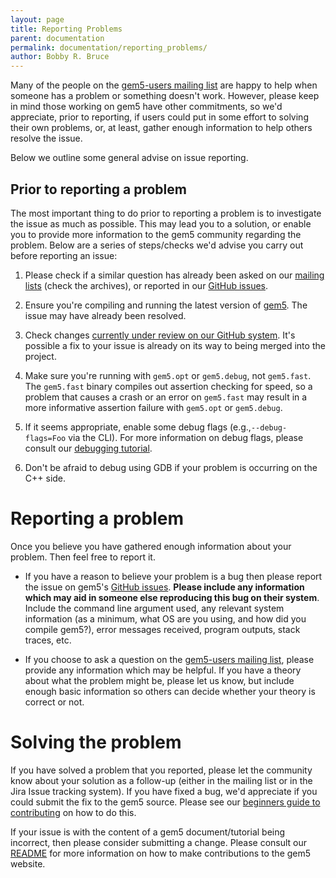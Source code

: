 ```yaml
---
layout: page
title: Reporting Problems
parent: documentation
permalink: documentation/reporting_problems/
author: Bobby R. Bruce
---
```


Many of the people on the [gem5-users mailing list](/mailing_lists) are happy
to help when someone has a problem or something doesn't work. However, please
keep in mind those working on gem5 have other commitments, so we'd appreciate,
prior to reporting, if users could put in some effort to solving their own
problems, or, at least, gather enough information to help others resolve the
issue.

Below we outline some general advise on issue reporting.

## Prior to reporting a problem

The most important thing to do prior to reporting a problem is to investigate
the issue as much as possible. This may lead you to a solution,
or enable you to provide more information to the gem5 community regarding the
problem. Below are a series of steps/checks we'd advise you carry out before
reporting an issue:

1. Please check if a similar question has already been asked on our
[mailing lists](/mailing_lists) (check the archives), or reported in our
[GitHub issues](https://github.com/gem5/gem5/issues).

2. Ensure you're compiling and running the latest version of [gem5](
https://github.com/gem5/gem5). The issue may have already been resolved.

3. Check changes [currently under review on our GitHub system](
https://github.com/gem5/gem5/pulls/). It's possible a fix to
your issue is already on its way to being merged into the project.

4. Make sure you're running with `gem5.opt` or `gem5.debug`, not `gem5.fast`.
The `gem5.fast` binary compiles out assertion checking for speed, so a problem
that causes a crash or an error on `gem5.fast` may result in a more informative
assertion failure with `gem5.opt` or `gem5.debug`.

5. If it seems appropriate, enable some debug flags (e.g.,`--debug-flags=Foo`
via the CLI). For more information on debug flags, please consult our
[debugging tutorial](/documentation/learning_gem5/part2/debugging).

6. Don't be afraid to debug using GDB if your problem is occurring on the C++
side.

# Reporting a problem

Once you believe you have gathered enough information about your problem. Then
feel free to report it.

* If you have a reason to believe your problem is a bug then please report the
issue on gem5's [GitHub issues](https://github.com/gem5/gem5/issues).
**Please include any information which may aid in someone else reproducing
this bug on their system**. Include the command line argument used, any
relevant system information (as a minimum, what OS are you using, and how
did you compile gem5?), error messages received, program outputs, stack traces,
etc.

* If you choose to ask a question on the [gem5-users mailing list](
/mailing_lists), please provide any information which may be helpful. If you
have a theory about what the problem might be, please let us know, but
include enough basic information so others can decide whether your theory is
correct or not.


# Solving the problem

If you have solved a problem that you reported, please let the community know
about your solution as a follow-up (either in the mailing list or in the Jira
Issue tracking system). If you have fixed a bug, we'd appreciate if you could
submit the fix to the gem5 source. Please see our
[beginners guide to contributing](/contributing)
on how to do this.

If your issue is with the content of a gem5 document/tutorial being incorrect,
then please consider submitting a change. Please consult our [README](
https://github.com/gem5/website/blob/stable/README.md)
for more information on how to make contributions to the gem5 website.
